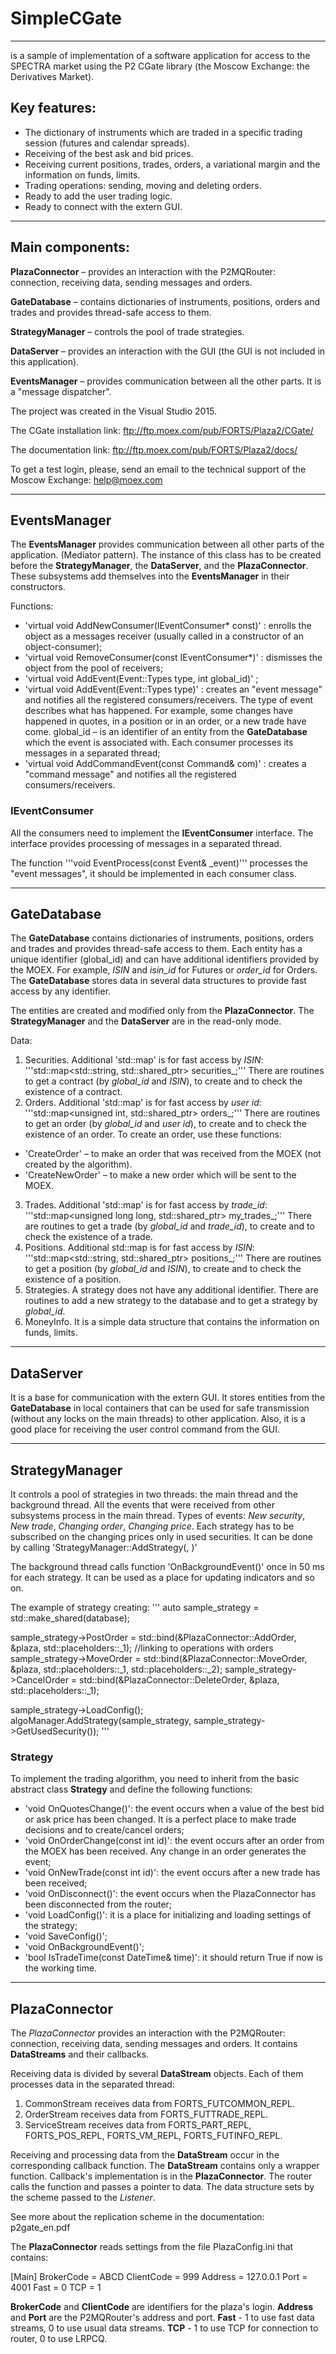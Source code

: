 # SimpleCGate 
---

is a sample of implementation of a software application for access to the SPECTRA market using the P2 CGate library (the Moscow Exchange: the Derivatives Market).   


## Key features:

* The dictionary of instruments which are traded in a specific trading session (futures and calendar spreads).
* Receiving of the best ask and bid prices.
* Receiving current positions, trades, orders, a variational margin and the information on funds, limits.
* Trading operations: sending, moving and deleting orders.
* Ready to add the user trading logic.
* Ready to connect with the extern GUI.

---

## Main components:

**PlazaConnector**  – provides an interaction with the P2MQRouter: connection, receiving data, sending messages and orders.

**GateDatabase** – contains dictionaries of instruments, positions, orders and trades and provides thread-safe access to them. 

**StrategyManager** – controls the pool of trade strategies.

**DataServer** – provides an interaction with the GUI (the GUI is not included in this application).

**EventsManager** – provides communication between all the other parts. It is a "message dispatcher".



The project was created in the Visual Studio 2015.

The CGate installation link: ftp://ftp.moex.com/pub/FORTS/Plaza2/CGate/

The documentation link: ftp://ftp.moex.com/pub/FORTS/Plaza2/docs/

To get a test login, please, send an email to the technical support of the Moscow Exchange: help@moex.com

---

## EventsManager

The **EventsManager** provides communication between all other parts of the application. (Mediator pattern). The instance of this class has to be created before the **StrategyManager**, the **DataServer**, and the **PlazaConnector**. These subsystems add themselves into the **EventsManager** in their constructors.

Functions:
* 'virtual void AddNewConsumer(IEventConsumer* const)' : enrolls the object as a messages receiver (usually called in a constructor of an object-consumer);
* 'virtual void RemoveConsumer(const IEventConsumer*)' : dismisses the object from the pool of receivers;
* 'virtual void AddEvent(Event::Types type, int global_id)' ;
* 'virtual void AddEvent(Event::Types type)' : creates an "event message" and notifies all the registered consumers/receivers. The type of event describes what has happened. For example, some changes have happened in quotes, in a position or in an order, or a new trade have come.  global_id – is an identifier of an entity from the **GateDatabase** which the event is associated with. Each consumer processes its messages in a separated thread;
* 'virtual void AddCommandEvent(const Command& com)' : creates a "command message" and notifies all the registered consumers/receivers. 


### IEventConsumer

All the consumers need to implement the **IEventConsumer** interface. The interface provides processing of messages in a separated thread. 

The function '''void EventProcess(const Event& _event)''' processes the "event messages", it should be implemented in each consumer class. 

---

## GateDatabase

The **GateDatabase** contains dictionaries of instruments, positions, orders and trades and provides thread-safe access to them. Each entity has a unique identifier (global_id) and can have additional identifiers provided by the MOEX. For example, *ISIN* and *isin_id* for Futures or *order_id* for Orders. The **GateDatabase** stores data in several data structures to provide fast access by any identifier.
  
The entities are created and modified only from the **PlazaConnector**. The **StrategyManager** and the **DataServer** are in the read-only mode.

Data:
1. Securities. Additional 'std::map' is for fast access by *ISIN*: '''std::map<std::string, std::shared_ptr<Security>> securities_;''' There are routines to get a contract (by *global_id* and *ISIN*), to create and to check the existence of a contract.    
2. Orders. Additional 'std::map' is for fast access by *user id*: '''std::map<unsigned int, std::shared_ptr<Order>> orders_;''' There are routines to get an order (by *global_id* and *user id*), to create and to check the existence of an order. To create an order, use these functions:
* 'CreateOrder' – to make an order that was received from the MOEX (not created by the algorithm). 
* 'CreateNewOrder' – to make a new order which will be sent to the MOEX.
3. Trades. Additional 'std::map' is for fast access by *trade_id*: '''std::map<unsigned long long, std::shared_ptr<Trade>> my_trades_;''' There are routines to get a trade (by *global_id* and *trade_id*), to create and to check the existence of a trade. 
4. Positions. Additional std::map is for fast access by *ISIN*: '''std::map<std::string, std::shared_ptr<Position>> positions_;''' There are routines to get a position (by *global_id* and *ISIN*), to create and to check the existence of a position.
5. Strategies. A strategy does not have any additional identifier. There are routines to add a new strategy to the database and to get a strategy by *global_id*.
6. MoneyInfo. It is a simple data structure that contains the information on funds, limits.

---

## DataServer

It is a base for communication with the extern GUI. It stores entities from the **GateDatabase** in local containers that can be used for safe transmission (without any locks on the main threads) to other application. Also, it is a good place for receiving the user control command from the GUI. 

---

## StrategyManager

It controls a pool of strategies in two threads: the main thread and the background thread.
All the events that were received from other subsystems process in the main thread. Types of events: *New security*, *New trade*, *Changing order*, *Changing price*. Each strategy has to be subscribed on the changing prices only in used securities. It can be done by calling 'StrategyManager::AddStrategy(<strategy>, <list of securities>)'

The background thread calls function 'OnBackgroundEvent()' once in 50 ms for each strategy. It can be used as a place for updating indicators and so on.

The example of strategy creating:
'''
auto sample_strategy = std::make_shared<SampleBidAskStrategy>(database);

sample_strategy->PostOrder = std::bind(&PlazaConnector::AddOrder, &plaza, std::placeholders::_1); //linking to operations with orders
sample_strategy->MoveOrder = std::bind(&PlazaConnector::MoveOrder, &plaza, std::placeholders::_1, std::placeholders::_2);
sample_strategy->CancelOrder = std::bind(&PlazaConnector::DeleteOrder, &plaza, std::placeholders::_1);

sample_strategy->LoadConfig();
algoManager.AddStrategy(sample_strategy, sample_strategy->GetUsedSecurity());
'''
 

### Strategy

To implement the trading algorithm, you need to inherit from the basic abstract class **Strategy** and define the following functions:
* 'void OnQuotesChange()': the event occurs when a value of the best bid or ask price has been changed. It is a perfect place to make trade decisions and to create/cancel orders;
* 'void OnOrderChange(const int id)': the event occurs after an order from the MOEX has been received. Any change in an order generates the event;
* 'void OnNewTrade(const int id)': the event occurs after a new trade has been received;
* 'void OnDisconnect()': the event occurs when the PlazaConnector has been disconnected from the router;
* 'void LoadConfig()': it is a place for initializing and loading settings of the strategy;
* 'void SaveConfig()';
* 'void OnBackgroundEvent()'; 
* 'bool IsTradeTime(const DateTime& time)': it should return True if now is the working time. 

---

## PlazaConnector

The *PlazaConnector* provides an interaction with the P2MQRouter: connection, receiving data, sending messages and orders. It contains **DataStreams** and their callbacks.

Receiving data is divided by several **DataStream** objects. Each of them processes data in the separated thread:
1. CommonStream receives data from FORTS_FUTCOMMON_REPL.
2. OrderStream receives data from FORTS_FUTTRADE_REPL.
3. ServiceStream receives data from FORTS_PART_REPL, FORTS_POS_REPL, FORTS_VM_REPL, FORTS_FUTINFO_REPL.

Receiving and processing data from the **DataStream** occur in the corresponding callback function. The **DataStream** contains only a wrapper function. Callback's implementation is in the **PlazaConnector**. The router calls the function and passes a pointer to data. The data structure sets by the scheme passed to the *Listener*.

See more about the replication scheme in the documentation: p2gate_en.pdf

The **PlazaConnector** reads settings from the file PlazaConfig.ini that contains:

[Main]
BrokerCode = ABCD
ClientCode = 999
Address = 127.0.0.1
Port = 4001
Fast = 0
TCP = 1

**BrokerCode** and **ClientCode** are identifiers for the plaza's login.
**Address** and **Port** are the P2MQRouter's address and port.
**Fast** - 1 to use fast data streams, 0 to use usual data streams.
**TCP** - 1 to use TCP for connection to router, 0 to use LRPCQ.

